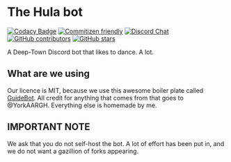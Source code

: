 # The Hula bot

[![Codacy Badge](https://api.codacy.com/project/badge/Grade/2e86be4f79d74cd99f1287e4ea50471a)](https://app.codacy.com/app/cfanoulis/hulabot?utm_source=github.com&utm_medium=referral&utm_content=cfanoulis/hulabot&utm_campaign=Badge_Grade_Settings)
[![Commitizen friendly](https://img.shields.io/badge/commitizen-friendly-brightgreen.svg)](http://commitizen.github.io/cz-cli/)
[![Discord Chat](https://img.shields.io/discord/308323056592486420.svg?logo=discord)](https://discord.gg/EAtCV5a)
[![GitHub contributors](https://img.shields.io/github/contributors/cdnjs/cdnjs.svg?style=flat)]()
[![GitHub stars](https://img.shields.io/github/stars/jonsn0w/playmusic.svg?style=social&label=Star)](https://github.com/cfanoulis/hulabot)

A Deep-Town Discord bot that likes to dance. A lot.



## What are we using
Our licence is MIT, because we use this awesome boiler plate called [GuideBot](https://github.com/AnIdiotsGuide/guidebot).
All credit for anything that comes from that goes to @YorkAARGH. Everything else is homemade by me.

## IMPORTANT NOTE
We ask that you do not self-host the bot. A lot of effort has been put in, and we do not want a gazillion of forks appearing.


